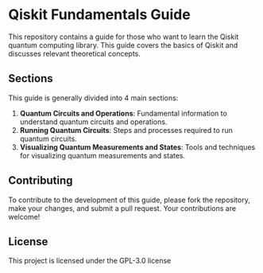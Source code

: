 # Qiskit Fundamentals Guide

This repository contains a guide for those who want to learn the Qiskit quantum computing library. This guide covers the basics of Qiskit and discusses relevant theoretical concepts.

## Sections

This guide is generally divided into 4 main sections:

1. **Quantum Circuits and Operations**: Fundamental information to understand quantum circuits and operations.
2. **Running Quantum Circuits**: Steps and processes required to run quantum circuits.
3. **Visualizing Quantum Measurements and States**: Tools and techniques for visualizing quantum measurements and states.

## Contributing

To contribute to the development of this guide, please fork the repository, make your changes, and submit a pull request. Your contributions are welcome!

## License

This project is licensed under the GPL-3.0 license
